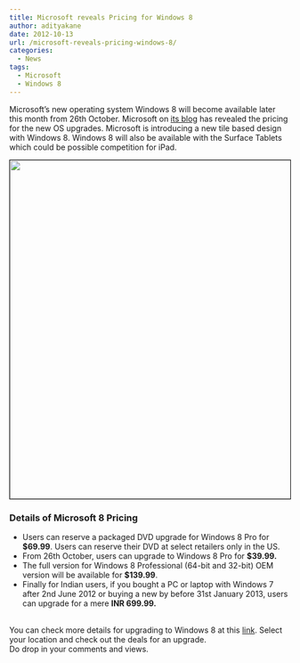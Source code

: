```yaml
---
title: Microsoft reveals Pricing for Windows 8
author: adityakane
date: 2012-10-13
url: /microsoft-reveals-pricing-windows-8/
categories:
  - News
tags:
  - Microsoft
  - Windows 8
---
```

Microsoft&#8217;s new operating system Windows 8 will become available later this month from 26th October. Microsoft on <a href="http://windowsteamblog.com/windows/b/bloggingwindows/archive/2012/10/12/reserve-your-copy-of-windows-8-pro-and-pre-order-windows-8-pcs-today.aspx" onclick="_gaq.push(['_trackEvent', 'outbound-article', 'http://windowsteamblog.com/windows/b/bloggingwindows/archive/2012/10/12/reserve-your-copy-of-windows-8-pro-and-pre-order-windows-8-pcs-today.aspx', 'its blog']);" >its blog</a> has revealed the pricing for the new OS upgrades. Microsoft is introducing a new tile based design with Windows 8. Windows 8 will also be available with the Surface Tablets which could be possible competition for iPad.

[<img class="size-full wp-image-67114 alignnone" style="border: 1px solid black;" title="Windows8_package" src="http://cdn.devilsworkshop.org/files/2012/10/Windows8_package.png" alt="" width="556" height="608" />][1]

### Details of Microsoft 8 Pricing

  * Users can reserve a packaged DVD upgrade for Windows 8 Pro for **$69.99**. Users can reserve their DVD at select retailers only in the US.
  * From 26th October, users can upgrade to Windows 8 Pro for **$39.99.**
  * The full version for Windows 8 Professional (64-bit and 32-bit) OEM version will be available for **$139.99**.
  * Finally for Indian users, if you bought a PC or laptop with Windows 7 after 2nd June 2012 or buying a new by before 31st January 2013, users can upgrade for a mere **INR 699.99.**

<div>
  <strong><br /> </strong>You can check more details for upgrading to Windows 8 at this <a href="http://windowsupgradeoffer.com/" onclick="_gaq.push(['_trackEvent', 'outbound-article', 'http://windowsupgradeoffer.com/', 'link']);" >link</a>. Select your location and check out the deals for an upgrade.
</div>

<div>
</div>

<div>
  Do drop in your comments and views.
</div>

 [1]: http://cdn.devilsworkshop.org/files/2012/10/Windows8_package.png
